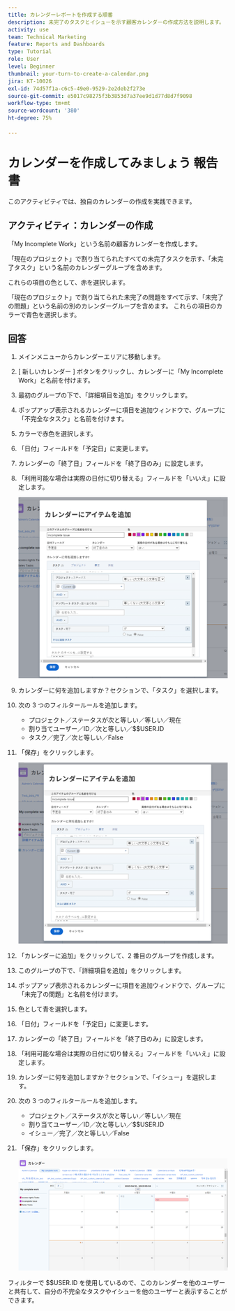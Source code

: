 ```yaml
---
title: カレンダーレポートを作成する順番
description: 未完了のタスクとイシューを示す顧客カレンダーの作成方法を説明します。
activity: use
team: Technical Marketing
feature: Reports and Dashboards
type: Tutorial
role: User
level: Beginner
thumbnail: your-turn-to-create-a-calendar.png
jira: KT-10026
exl-id: 74d57f1a-c6c5-49e0-9529-2e2deb2f273e
source-git-commit: e5017c98275f3b3853d7a37ee9d1d77d8d7f9098
workflow-type: tm+mt
source-wordcount: '380'
ht-degree: 75%

---
```


# カレンダーを作成してみましょう 報告書

このアクティビティでは、独自のカレンダーの作成を実践できます。

## アクティビティ：カレンダーの作成

「My Incomplete Work」という名前の顧客カレンダーを作成します。

「現在のプロジェクト」で割り当てられたすべての未完了タスクを示す、「未完了タスク」という名前のカレンダーグループを含めます。

これらの項目の色として、赤を選択します。

「現在のプロジェクト」で割り当てられた未完了の問題をすべて示す、「未完了の問題」という名前の別のカレンダーグループを含めます。 これらの項目のカラーで青色を選択します。

## 回答

1. メインメニューからカレンダーエリアに移動します。
1. [ 新しいカレンダー ] ボタンをクリックし、カレンダーに「My Incomplete Work」と名前を付けます。
1. 最初のグループの下で、「詳細項目を追加」をクリックします。
1. ポップアップ表示されるカレンダーに項目を追加ウィンドウで、グループに「不完全なタスク」と名前を付けます。
1. カラーで赤色を選択します。
1. 「日付」フィールドを「予定日」に変更します。
1. カレンダーの「終了日」フィールドを「終了日のみ」に設定します。
1. 「利用可能な場合は実際の日付に切り替える」フィールドを「いいえ」に設定します。

   ![カレンダーに項目を追加する画面の画像](assets/calendar-activity-1.png)

1. カレンダーに何を追加しますか？セクションで、「タスク」を選択します。
1. 次の 3 つのフィルタールールを追加します。

   * プロジェクト／ステータスが次と等しい／等しい／現在
   * 割り当てユーザー／ID／次と等しい／$$USER.ID
   * タスク／完了／次と等しい／False

1. 「保存」をクリックします。

   ![カレンダーに項目を追加する画面の画像](assets/calendar-activity-2.png)

1. 「カレンダーに追加」をクリックして、2 番目のグループを作成します。
1. このグループの下で、「詳細項目を追加」をクリックします。
1. ポップアップ表示されるカレンダーに項目を追加ウィンドウで、グループに「未完了の問題」と名前を付けます。
1. 色として青を選択します。
1. 「日付」フィールドを「予定日」に変更します。
1. カレンダーの「終了日」フィールドを「終了日のみ」に設定します。
1. 「利用可能な場合は実際の日付に切り替える」フィールドを「いいえ」に設定します。
1. カレンダーに何を追加しますか？セクションで、「イシュー」を選択します。
1. 次の 3 つのフィルタールールを追加します。

   * プロジェクト／ステータスが次と等しい／等しい／現在
   * 割り当てユーザー／ID／次と等しい／$$USER.ID
   * イシュー／完了／次と等しい／False

1. 「保存」をクリックします。

   ![カレンダーに項目を追加する画面の画像](assets/calendar-activity-3.png)

フィルターで $$USER.ID を使用しているので、このカレンダーを他のユーザーと共有して、自分の不完全なタスクやイシューを他のユーザーと表示することができます。

